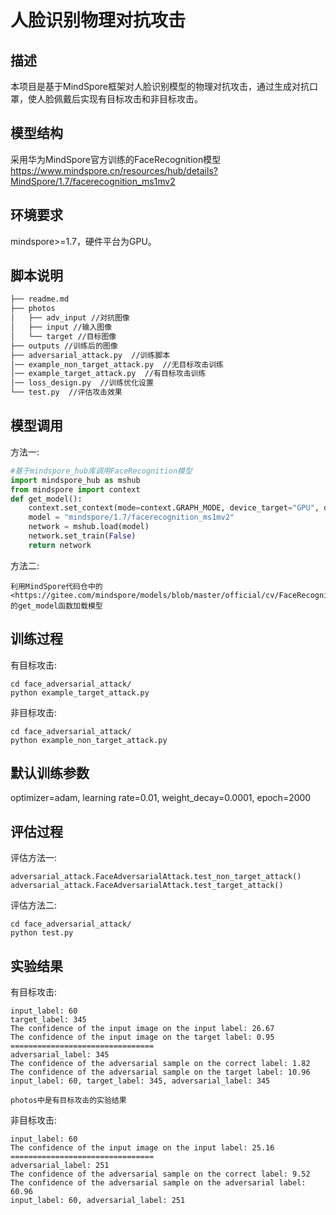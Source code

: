 
# 人脸识别物理对抗攻击

## 描述

本项目是基于MindSpore框架对人脸识别模型的物理对抗攻击，通过生成对抗口罩，使人脸佩戴后实现有目标攻击和非目标攻击。

## 模型结构

采用华为MindSpore官方训练的FaceRecognition模型
https://www.mindspore.cn/resources/hub/details?MindSpore/1.7/facerecognition_ms1mv2

## 环境要求

mindspore>=1.7，硬件平台为GPU。

## 脚本说明

```markdown
├── readme.md
├── photos
│   ├── adv_input //对抗图像
│   ├── input //输入图像
│   └── target //目标图像
├── outputs //训练后的图像
├── adversarial_attack.py  //训练脚本
│── example_non_target_attack.py  //无目标攻击训练
│── example_target_attack.py  //有目标攻击训练
│── loss_design.py  //训练优化设置
└── test.py  //评估攻击效果
```

## 模型调用

方法一:

```python
#基于mindspore_hub库调用FaceRecognition模型
import mindspore_hub as mshub
from mindspore import context
def get_model():
    context.set_context(mode=context.GRAPH_MODE, device_target="GPU", device_id=0)
    model = "mindspore/1.7/facerecognition_ms1mv2"
    network = mshub.load(model)
    network.set_train(False)
    return network
```

方法二:

```text
利用MindSpore代码仓中的 <https://gitee.com/mindspore/models/blob/master/official/cv/FaceRecognition/eval.py> 的get_model函数加载模型
```

## 训练过程

有目标攻击:

```shell
cd face_adversarial_attack/
python example_target_attack.py
```

非目标攻击:

```shell
cd face_adversarial_attack/
python example_non_target_attack.py
```

## 默认训练参数

optimizer=adam, learning rate=0.01, weight_decay=0.0001, epoch=2000

## 评估过程

评估方法一:

```shell
adversarial_attack.FaceAdversarialAttack.test_non_target_attack()
adversarial_attack.FaceAdversarialAttack.test_target_attack()
```

评估方法二:

```shell
cd face_adversarial_attack/
python test.py
 ```

## 实验结果

有目标攻击:

```text
input_label: 60
target_label: 345
The confidence of the input image on the input label: 26.67
The confidence of the input image on the target label: 0.95
================================
adversarial_label: 345
The confidence of the adversarial sample on the correct label: 1.82
The confidence of the adversarial sample on the target label: 10.96
input_label: 60, target_label: 345, adversarial_label: 345

photos中是有目标攻击的实验结果
```

非目标攻击:

```text
input_label: 60
The confidence of the input image on the input label: 25.16
================================
adversarial_label: 251
The confidence of the adversarial sample on the correct label: 9.52
The confidence of the adversarial sample on the adversarial label: 60.96
input_label: 60, adversarial_label: 251
```
